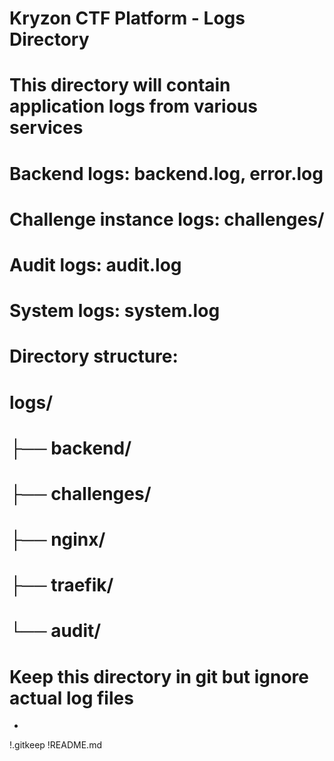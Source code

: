 # Kryzon CTF Platform - Logs Directory
# This directory will contain application logs from various services

# Backend logs: backend.log, error.log
# Challenge instance logs: challenges/
# Audit logs: audit.log
# System logs: system.log

# Directory structure:
# logs/
# ├── backend/
# ├── challenges/
# ├── nginx/
# ├── traefik/
# └── audit/

# Keep this directory in git but ignore actual log files
*
!.gitkeep
!README.md